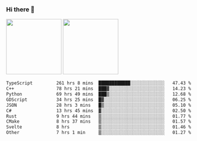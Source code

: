 ### Hi there 👋

<img height="150em" src="https://github-readme-stats.vercel.app/api?username=EddieDover&count_private=true&include_all_commits=true&show_icons=true&theme=dracula&hide_border=false&rank_icon=percentile"/>
<img height="150em" src="https://github-readme-stats.vercel.app/api/top-langs/?username=EddieDover&theme=dracula&hide_border=false&&layout=compact&langs_count=20" />

<!--START_SECTION:waka-->

```txt
TypeScript         261 hrs 8 mins  ████████████░░░░░░░░░░░░░   47.43 %
C++                78 hrs 21 mins  ███▓░░░░░░░░░░░░░░░░░░░░░   14.23 %
Python             69 hrs 49 mins  ███▒░░░░░░░░░░░░░░░░░░░░░   12.68 %
GDScript           34 hrs 25 mins  █▓░░░░░░░░░░░░░░░░░░░░░░░   06.25 %
JSON               28 hrs 3 mins   █▒░░░░░░░░░░░░░░░░░░░░░░░   05.10 %
C#                 13 hrs 45 mins  ▓░░░░░░░░░░░░░░░░░░░░░░░░   02.50 %
Rust               9 hrs 44 mins   ▒░░░░░░░░░░░░░░░░░░░░░░░░   01.77 %
CMake              8 hrs 37 mins   ▒░░░░░░░░░░░░░░░░░░░░░░░░   01.57 %
Svelte             8 hrs           ▒░░░░░░░░░░░░░░░░░░░░░░░░   01.46 %
Other              7 hrs 1 min     ▒░░░░░░░░░░░░░░░░░░░░░░░░   01.27 %
```

<!--END_SECTION:waka-->

<!--
**EddieDover/EddieDover** is a ✨ _special_ ✨ repository because its `README.md` (this file) appears on your GitHub profile.

Here are some ideas to get you started:

- 🔭 I’m currently working on ...
- 🌱 I’m currently learning ...
- 👯 I’m looking to collaborate on ...
- 🤔 I’m looking for help with ...
- 💬 Ask me about ...
- 📫 How to reach me: ...
- 😄 Pronouns: ...
- ⚡ Fun fact: ...
-->
<a rel="me" href="https://techhub.social/@EddieDover"></a>
